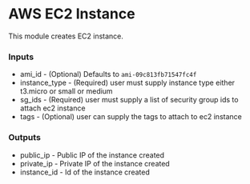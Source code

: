 # AWS EC2 Instance

This module creates EC2 instance.

### Inputs

* ami_id - (Optional) Defaults to ```ami-09c813fb71547fc4f```
* instance_type - (Required) user must supply instance type either t3.micro or small or medium
* sg_ids  - (Required) user must supply a list of security group ids to attach ec2 instance
* tags - (Optional) user can supply the tags to attach to ec2 instance

### Outputs
* public_ip - Public IP of the instance created
* private_ip - Private IP of the instance created
* instance_id - Id of the instance created

